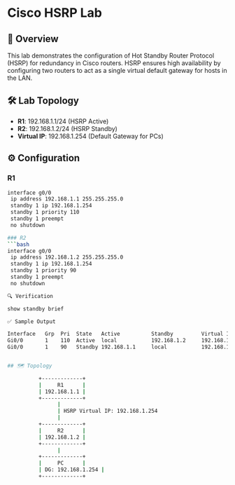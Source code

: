 # Cisco HSRP Lab

## 📌 Overview
This lab demonstrates the configuration of Hot Standby Router Protocol (HSRP) for redundancy in Cisco routers. HSRP ensures high availability by configuring two routers to act as a single virtual default gateway for hosts in the LAN.

## 🛠 Lab Topology
- **R1**: 192.168.1.1/24 (HSRP Active)
- **R2**: 192.168.1.2/24 (HSRP Standby)
- **Virtual IP**: 192.168.1.254 (Default Gateway for PCs)

## ⚙ Configuration

### R1
```bash
interface g0/0
 ip address 192.168.1.1 255.255.255.0
 standby 1 ip 192.168.1.254
 standby 1 priority 110
 standby 1 preempt
 no shutdown

### R2
```bash
interface g0/0
 ip address 192.168.1.2 255.255.255.0
 standby 1 ip 192.168.1.254
 standby 1 priority 90
 standby 1 preempt
 no shutdown

🔍 Verification

show standby brief

✅ Sample Output

Interface   Grp  Pri  State   Active          Standby         Virtual IP
Gi0/0       1    110  Active  local           192.168.1.2     192.168.1.254
Gi0/0       1    90   Standby 192.168.1.1     local           192.168.1.254


## 🗺️ Topology

          +-------------+
          |     R1      |
          | 192.168.1.1 |
          +-------------+
                |
                | HSRP Virtual IP: 192.168.1.254
                |
          +-------------+
          |     R2      |
          | 192.168.1.2 |
          +-------------+
                |
          +-------------+
          |     PC      |
          | DG: 192.168.1.254 |
          +-------------+



